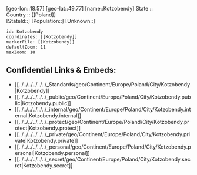 ﻿---
location: [49.77,18.57] 
mapzoom: [7,12] 
mapmarker: city 
type: City
tags:
- geo/City


SpocWebEntityId: 31599
isDeleted: false
confidential: public

---
[geo-lon::18.57] 
[geo-lat::49.77] 
[name::Kotzobendy] 
State ::  
Country :: [[Poland]]  
[StateId::] 
[Population::] 
[Unknown::] 


```leaflet
id: Kotzobendy
coordinates: [[Kotzobendy]] 
markerFile: [[Kotzobendy]] 
defaultZoom: 11 
maxZoom: 18
```


## Confidential Links & Embeds: 
- [[../../../../../../_Standards/geo/Continent/Europe/Poland/City/Kotzobendy|Kotzobendy]] 
- [[../../../../../../_public/geo/Continent/Europe/Poland/City/Kotzobendy.public|Kotzobendy.public]] 
- [[../../../../../../_internal/geo/Continent/Europe/Poland/City/Kotzobendy.internal|Kotzobendy.internal]] 
- [[../../../../../../_protect/geo/Continent/Europe/Poland/City/Kotzobendy.protect|Kotzobendy.protect]] 
- [[../../../../../../_private/geo/Continent/Europe/Poland/City/Kotzobendy.private|Kotzobendy.private]] 
- [[../../../../../../_personal/geo/Continent/Europe/Poland/City/Kotzobendy.personal|Kotzobendy.personal]] 
- [[../../../../../../_secret/geo/Continent/Europe/Poland/City/Kotzobendy.secret|Kotzobendy.secret]] 
